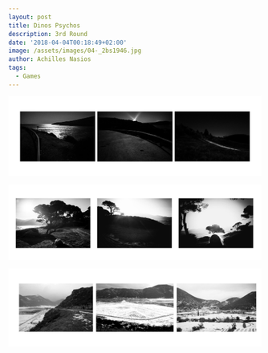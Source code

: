 ```yaml
---
layout: post
title: Dinos Psychos
description: 3rd Round
date: '2018-04-04T00:18:49+02:00'
image: /assets/images/04-_2bs1946.jpg
author: Achilles Nasios
tags:
  - Games
---
```



![null](/assets/images/psichosd-triptych1.jpg#full)

![null](/assets/images/psichosd-triptych2.jpg#full)

![null](/assets/images/psichosd-triptychs-3.jpg#full)
